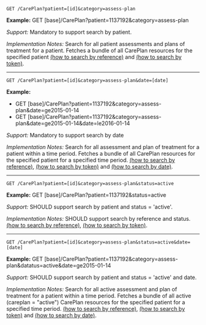 

`GET /CarePlan?patient=[id]&category=assess-plan`

**Example:** GET [base]/CarePlan?patient=1137192&category=assess-plan

*Support:* Mandatory to support search by patient.

*Implementation Notes:* Search for all patient assessments and plans of treatment for a patient. Fetches a bundle of all CarePlan resources for the specified patient [(how to search by reference)] and [(how to search by token)].


-----------

`GET /CarePlan?patient=[id]&category=assess-plan&date=[date]`

**Example:**

- GET [base]/CarePlan?patient=1137192&category=assess-plan&date=ge2015-01-14
- GET [base]/CarePlan?patient=1137192&category=assess-plan&date=ge2015-01-14&date=le2016-01-14

*Support:* Mandatory to support search by date

*Implementation Notes:* Search for all assessment and plan of treatment for a patient within a time period. Fetches a bundle of all CarePlan resources for the specified patient for a specified time period.  [(how to search by reference)], [(how to search by token)] and [(how to search by date)].


-----------

`GET /CarePlan?patient=[id]&category=assess-plan&status=active`

**Example:** GET [base]/CarePlan?patient=1137192&status=active

*Support:* SHOULD support search by patient and status = 'active'.

*Implementation Notes:* SHOULD support search by reference and status. [(how to search by reference)], [(how to search by token)].


-----------

`GET /CarePlan?patient=[id]&category=assess-plan&status=active&date=[date]`

**Example:** GET [base]/CarePlan?patient=1137192&category=assess-plan&datatus=active&date=ge2015-01-14

*Support:* SHOULD support search by patient and status = 'active' and date.

*Implementation Notes:* Search for all active assessment and plan of treatment for a patient within a time period. Fetches a bundle of all active (careplan = "active") CarePlan resources for the specified patient for a specified time period.  [(how to search by reference)], [(how to search by token)] and [(how to search by date)].




  [(how to search by reference)]: http://hl7.org/fhir/STU3/search.html#reference
  [`https://fhir-open-api-dstu2.smarthealthit.org/AllergyIntolerance?patient=1137192`]: https://fhir-open-api-dstu2.smarthealthit.org/AllergyIntolerance?patient=1137192
  [(how to search by token)]: http://hl7.org/fhir/STU3/search.html#token
  [Composite Search Parameters]: http://hl7.org/fhir/STU3/search.html#combining
  [`https://fhir-open-api-dstu2.smarthealthit.org/AllergyIntolerance?patient=1137192&status=active,unconfirmed,confirmed`]: https://fhir-open-api-dstu2.smarthealthit.org/AllergyIntolerance?patient=1137192&status=active,unconfirmed,confirmed
   [(how to search by date)]: http://hl7.org/fhir/STU3/search.html#date
